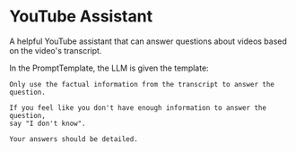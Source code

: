 # YouTube Assistant

A helpful YouTube assistant that can answer questions about videos based on the video's transcript.

In the PromptTemplate, the LLM is given the template:
```
Only use the factual information from the transcript to answer the question.

If you feel like you don't have enough information to answer the question,
say "I don't know".

Your answers should be detailed.
```
